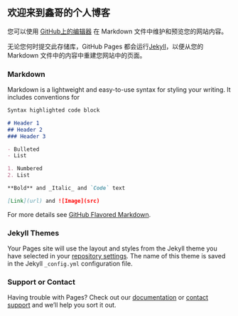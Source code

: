 ## 欢迎来到鑫哥的个人博客

您可以使用 [GitHub上的编辑器](https://github.com/GuanXcode/GuanXcode.github.io/edit/master/README.md) 在 Markdown 文件中维护和预览您的网站内容。

无论您何时提交此存储库，GitHub Pages 都会运行[Jekyll](https://jekyllrb.com/)，以便从您的 Markdown 文件中的内容中重建您网站中的页面。

### Markdown

Markdown is a lightweight and easy-to-use syntax for styling your writing. It includes conventions for

```markdown
Syntax highlighted code block

# Header 1
## Header 2
### Header 3

- Bulleted
- List

1. Numbered
2. List

**Bold** and _Italic_ and `Code` text

[Link](url) and ![Image](src)
```

For more details see [GitHub Flavored Markdown](https://guides.github.com/features/mastering-markdown/).

### Jekyll Themes

Your Pages site will use the layout and styles from the Jekyll theme you have selected in your [repository settings](https://github.com/GuanXcode/GuanXcode.github.io/settings). The name of this theme is saved in the Jekyll `_config.yml` configuration file.

### Support or Contact

Having trouble with Pages? Check out our [documentation](https://help.github.com/categories/github-pages-basics/) or [contact support](https://github.com/contact) and we’ll help you sort it out.
